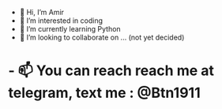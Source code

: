 - 👋 Hi, I’m Amir
- 👀 I’m interested in coding
- 🌱 I’m currently learning Python
- 💞️ I’m looking to collaborate on ... (not yet decided)
# - 📫 You can reach reach me at telegram, text me : @Btn1911

<!---
AmirBtn-1911/AmirBtn-1911 is a ✨ special ✨ repository because its `README.md` (this file) appears on your GitHub profile.
You can click the Preview link to take a look at your changes.
--->
